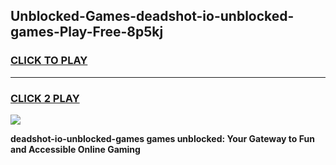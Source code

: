
## Unblocked-Games-deadshot-io-unblocked-games-Play-Free-8p5kj
<h3>
<a href="https://premium76.site?title=deadshot-io-unblocked-games&ref=10A">CLICK TO PLAY</a></h3>
<hr>

<h3>
<a href="https://premium76.site?title=deadshot-io-unblocked-games&ref=10A">CLICK 2 PLAY</a>
  
</h3>

<a href="https://premium76.site?title=deadshot-io-unblocked-games&ref=10A"><img src="https://clearcache.store/games.png"></a>


**deadshot-io-unblocked-games games unblocked: Your Gateway to Fun and Accessible Online Gaming**
